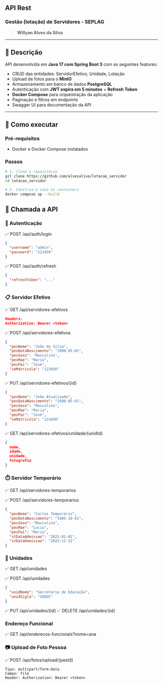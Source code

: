 
##  API Rest
### Gestão (lotação) de Servidores - SEPLAG 

> **Willyan Alves da Silva**  


---

## 📌 Descrição

API desenvolvida em **Java 17 com Spring Boot 3** com as seguintes features:

- CRUD das entidades: ServidorEfetivo, Unidade, Lotação
- Upload de fotos para o **MinIO**
- Armazenamento em banco de dados **PostgreSQL**
- Autenticação com **JWT expira em 5 minutos** + **Refresh Token**
- **Docker Compose** para orquestração da aplicação
- Paginação e filtros em endpoints
- Swagger UI para documentação da API

---

## 🚀 Como executar

### Pré-requisitos

- Docker e Docker Compose instalados

### Passos

```bash
# 1. Clone o repositório
git clone https://github.com/alvesalive/lotacao_servidor
cd lotacao_servidor
```

```bash
# 2. Construa e suba os containers
docker compose up --build
```

## 🚀 Chamada a API

### 🔐 Autenticação

 ✅ POST /api/auth/login
```json
{
  "username": "admin",
  "password": "123456"
}
```
✅ POST /api/auth/refresh

```json
{
  "refreshToken": "..."
}

```

### 📋 Servidor Efetivo
✅ GET /api/servidores-efetivos
```json
Headers:
Authorization: Bearer <token>
```

✅ POST /api/servidores-efetivos
```json
{
  "pesNome": "João da Silva",
  "pesDataNascimento": "1990-05-01",
  "pesSexo": "Masculino",
  "pesMae": "Maria",
  "pesPai": "José",
  "seMatricula": "123456"
}

```


✅ PUT /api/servidores-efetivos/{id}
```json
{
  "pesNome": "João Atualizado",
  "pesDataNascimento": "1990-05-01",
  "pesSexo": "Masculino",
  "pesMae": "Maria",
  "pesPai": "José",
  "seMatricula": "123456"
}

```

✅ GET /api/servidores-efetivos/unidade/{unidId}
```json
{
  nome,
  idade,
  unidade,
  fotografia
}
```

### ⏱️ Servidor Temporário
✅ GET /api/servidores-temporarios

✅ POST /api/servidores-temporarios

```json
{
  "pesNome": "Carlos Temporário",
  "pesDataNascimento": "1985-10-01",
  "pesSexo": "Masculino",
  "pesMae": "Lucia",
  "pesPai": "Mario",
  "stDataAdmissao": "2023-01-01",
  "stDataDemissao": "2023-12-31"
}

```


### 🏢 Unidades
✅ GET /api/unidades

✅ POST /api/unidades
```json
{
  "unidNome": "Secretaria de Educação",
  "unidSigla": "SEDUC"
}

```
✅ PUT /api/unidades/{id}
✅ DELETE /api/unidades/{id}


### Endereço Funcional
✅ GET /api/enderecos-funcionais?nome=ana


### 📷 Upload de Foto Pessoa

✅ POST /api/fotos/upload/{pesId}
```json{
Tipo: multipart/form-data
Campo: file
Header: Authorization: Bearer <token>
```
